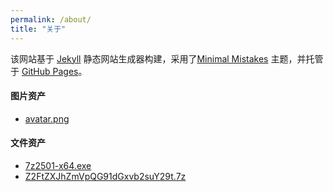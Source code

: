 ```yaml
---
permalink: /about/
title: "关于"
---
```


该网站基于 [Jekyll](http://jekyllrb.com/) 静态网站生成器构建，采用了[Minimal Mistakes](https://mmistakes.github.io/minimal-mistakes/) 主题，并托管于 [GitHub Pages](https://pages.github.com/)。

#### 图片资产

- [avatar.png](/assets/images/avatar.png)

#### 文件资产

- [7z2501-x64.exe](/assets/files/7z2501-x64.exe)
- [Z2FtZXJhZmVpQG91dGxvb2suY29t.7z](/assets/files/Z2FtZXJhZmVpQG91dGxvb2suY29t.7z)
